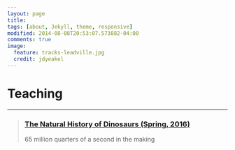 ```yaml
---
layout: page
title: 
tags: [about, Jekyll, theme, responsive]
modified: 2014-08-08T20:53:07.573882-04:00
comments: true
image:
  feature: tracks-leadville.jpg
  credit: jdyeakel
---
```

# Teaching

---

> ### [The Natural History of Dinosaurs (Spring, 2016)](http://jdyeakel.github.io/teaching/dinos/)   
> 65 million quarters of a second in the making

